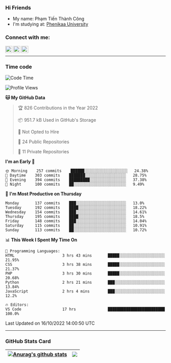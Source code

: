 ### Hi Friends

- My name: Phạm Tiến Thành Công
- I'm studying at: [Phenikaa University]


### Connect with me:
[<img align="left" alt="PhamTienThanhCong | Facebook" width="22px" src="https://upload.wikimedia.org/wikipedia/commons/thumb/1/16/Facebook-icon-1.png/640px-Facebook-icon-1.png" />][facebook]
[<img align="left" alt="PhamTienThanhCong | Zalo" width="22px" src="https://www.anphatpc.com.vn/template/anphat_2020v2/images/icon-zalo.jpg" />][zalo]
[<img align="left" alt="PhamTienThanhCong | LinkedIn" width="22px" src="https://cdn3.iconfinder.com/data/icons/inficons/512/linkedin.png" />][linkedin]

<br />

---

### Time code

<!--START_SECTION:waka-->
![Code Time](http://img.shields.io/badge/Code%20Time-617%20hrs%2053%20mins-blue)

![Profile Views](http://img.shields.io/badge/Profile%20Views-12-blue)

**🐱 My GitHub Data** 

> 🏆 826 Contributions in the Year 2022
 > 
> 📦 951.7 kB Used in GitHub's Storage 
 > 
> 🚫 Not Opted to Hire
 > 
> 📜 24 Public Repositories 
 > 
> 🔑 11 Private Repositories  
 > 
**I'm an Early 🐤** 

```text
🌞 Morning    257 commits    ██████░░░░░░░░░░░░░░░░░░░   24.38% 
🌆 Daytime    303 commits    ███████░░░░░░░░░░░░░░░░░░   28.75% 
🌃 Evening    394 commits    █████████░░░░░░░░░░░░░░░░   37.38% 
🌙 Night      100 commits    ██░░░░░░░░░░░░░░░░░░░░░░░   9.49%

```
📅 **I'm Most Productive on Thursday** 

```text
Monday       137 commits    ███░░░░░░░░░░░░░░░░░░░░░░   13.0% 
Tuesday      192 commits    ████░░░░░░░░░░░░░░░░░░░░░   18.22% 
Wednesday    154 commits    ███░░░░░░░░░░░░░░░░░░░░░░   14.61% 
Thursday     195 commits    ████░░░░░░░░░░░░░░░░░░░░░   18.5% 
Friday       148 commits    ███░░░░░░░░░░░░░░░░░░░░░░   14.04% 
Saturday     115 commits    ██░░░░░░░░░░░░░░░░░░░░░░░   10.91% 
Sunday       113 commits    ██░░░░░░░░░░░░░░░░░░░░░░░   10.72%

```


📊 **This Week I Spent My Time On** 

```text
💬 Programming Languages: 
HTML                     3 hrs 43 mins       █████░░░░░░░░░░░░░░░░░░░░   21.95% 
CSS                      3 hrs 38 mins       █████░░░░░░░░░░░░░░░░░░░░   21.37% 
PHP                      3 hrs 30 mins       █████░░░░░░░░░░░░░░░░░░░░   20.68% 
Python                   2 hrs 21 mins       ███░░░░░░░░░░░░░░░░░░░░░░   13.84% 
JavaScript               2 hrs 4 mins        ███░░░░░░░░░░░░░░░░░░░░░░   12.2%

🔥 Editors: 
VS Code                  17 hrs              █████████████████████████   100.0%

```


 Last Updated on 16/10/2022 14:00:50 UTC
<!--END_SECTION:waka-->

---

### GitHub Stats Card

| <a href="https://github.com/phamtienthanhcong"><img align="center" src="https://github-readme-stats.vercel.app/api?username=PhamTienThanhCong&show_icons=true&include_all_commits=true&theme=buefy&hide_border=true&theme=ocean_dark" alt="Anurag's github stats" /></a> | <a href="https://github.com/phamtienthanhcong"><img align="center" src="https://github-readme-stats.vercel.app/api/top-langs/?username=PhamTienThanhCong&layout=compact&theme=buefy&hide_border=true&theme=ocean_dark" /></a> |
| ------------- | ------------- |

[Phenikaa University]: https://phenikaa-uni.edu.vn/vi
[facebook]: https://www.facebook.com/phamtienthanhcong
[linkedin]: https://linkedin.com/in/phamtienthanhcong
[zalo]: https://zalo.me/0396396332
[tiktok]: https://www.tiktok.com/@phamtienthanhcong
[web]: https://github.com/PhamTienThanhCong/web_dev
[min project]: https://github.com/PhamTienThanhCong/Project-Of-Web
[c and cpp]: https://github.com/PhamTienThanhCong/Code_C_and_Cpro
[python]: https://github.com/PhamTienThanhCong/Python_beginer
